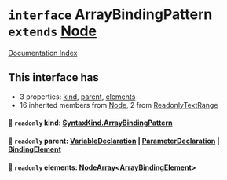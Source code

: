 # `interface` ArrayBindingPattern `extends` [Node](../interface.Node/README.md)

[Documentation Index](../README.md)

## This interface has

- 3 properties:
[kind](#-readonly-kind-syntaxkindarraybindingpattern),
[parent](#-readonly-parent-variabledeclaration--parameterdeclaration--bindingelement),
[elements](#-readonly-elements-nodearrayarraybindingelement)
- 16 inherited members from [Node](../interface.Node/README.md), 2 from [ReadonlyTextRange](../interface.ReadonlyTextRange/README.md)


#### 📄 `readonly` kind: [SyntaxKind.ArrayBindingPattern](../enum.SyntaxKind/README.md#arraybindingpattern--208)



#### 📄 `readonly` parent: [VariableDeclaration](../interface.VariableDeclaration/README.md) | [ParameterDeclaration](../interface.ParameterDeclaration/README.md) | [BindingElement](../interface.BindingElement/README.md)



#### 📄 `readonly` elements: [NodeArray](../interface.NodeArray/README.md)\<[ArrayBindingElement](../type.ArrayBindingElement/README.md)>



